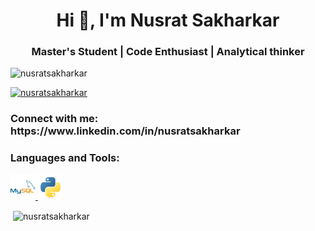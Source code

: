 <h1 align="center">Hi 👋, I'm Nusrat Sakharkar</h1>
<h3 align="center">Master's Student | Code Enthusiast | Analytical thinker</h3>

<p align="left"> <img src="https://komarev.com/ghpvc/?username=nusratsakharkar&label=Profile%20views&color=0e75b6&style=flat" alt="nusratsakharkar" /> </p>

<p align="left"> <a href="https://github.com/ryo-ma/github-profile-trophy"><img src="https://github-profile-trophy.vercel.app/?username=nusratsakharkar" alt="nusratsakharkar" /></a> </p>

<h3 align="left">Connect with me: https://www.linkedin.com/in/nusratsakharkar</h3>
<p align="left">
</p>

<h3 align="left">Languages and Tools:</h3>
<p align="left"> <a href="https://www.mysql.com/" target="_blank" rel="noreferrer"> <img src="https://raw.githubusercontent.com/devicons/devicon/master/icons/mysql/mysql-original-wordmark.svg" alt="mysql" width="40" height="40"/> </a> <a href="https://www.python.org" target="_blank" rel="noreferrer"> <img src="https://raw.githubusercontent.com/devicons/devicon/master/icons/python/python-original.svg" alt="python" width="40" height="40"/> </a> </p>

<p>&nbsp;<img align="center" src="https://github-readme-stats.vercel.app/api?username=nusratsakharkar&show_icons=true&locale=en" alt="nusratsakharkar" /></p>
